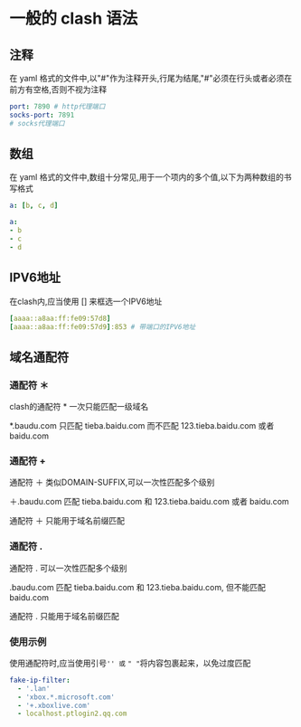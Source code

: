 # 一般的 clash 语法

## 注释

在 yaml 格式的文件中,以"#"作为注释开头,行尾为结尾,"#"必须在行头或者必须在前方有空格,否则不视为注释

```yaml
port: 7890 # http代理端口
socks-port: 7891
# socks代理端口
```

## 数组

在 yaml 格式的文件中,数组十分常见,用于一个项内的多个值,以下为两种数组的书写格式

```yaml
a: [b, c, d]

a:
- b
- c
- d
```

## IPV6地址

在clash内,应当使用 \[] 来框选一个IPV6地址

```yaml
[aaaa::a8aa:ff:fe09:57d8] 
[aaaa::a8aa:ff:fe09:57d9]:853 # 带端口的IPV6地址
```

## 域名通配符

### 通配符 ＊

clash的通配符 \* 一次只能匹配一级域名

\*.baudu.com 只匹配 tieba.baidu.com 而不匹配 123.tieba.baidu.com 或者 baidu.com

### 通配符 +

通配符 ＋ 类似DOMAIN-SUFFIX,可以一次性匹配多个级别

＋.baudu.com 匹配 tieba.baidu.com 和 123.tieba.baidu.com 或者 baidu.com

通配符 ＋ 只能用于域名前缀匹配

### 通配符 .

通配符 . 可以一次性匹配多个级别

.baudu.com 匹配 tieba.baidu.com 和 123.tieba.baidu.com, 但不能匹配 baidu.com

通配符 . 只能用于域名前缀匹配

### 使用示例

使用通配符时,应当使用引号`'' 或` `" "`将内容包裹起来，以免过度匹配

```yaml
fake-ip-filter:
  - '.lan'
  - 'xbox.*.microsoft.com'
  - '+.xboxlive.com'
  - localhost.ptlogin2.qq.com
```
